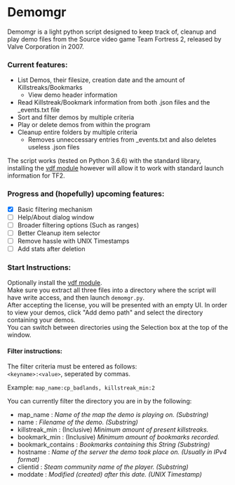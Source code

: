 # Demomgr
Demomgr is a light python script designed to keep track of, cleanup and play demo files from the Source video game Team Fortress 2, released by Valve Corporation in 2007.

### Current features:
* List Demos, their filesize, creation date and the amount of Killstreaks/Bookmarks
  * View demo header information
* Read Killstreak/Bookmark information from both .json files and the \_events.txt file
* Sort and filter demos by multiple criteria
* Play or delete demos from within the program
* Cleanup entire folders by multiple criteria
  * Removes unneccessary entries from \_events.txt and also deletes useless .json files

The script works (tested on Python 3.6.6) with the standard library, installing the [vdf module](https://pypi.org/project/vdf/) however will allow it to work with standard launch information for TF2.

### Progress and (hopefully) upcoming features:
- [x] Basic filtering mechanism
- [ ] Help/About dialog window
- [ ] Broader filtering options (Such as ranges)
- [ ] Better Cleanup item selector
- [ ] Remove hassle with UNIX Timestamps
- [ ] Add stats after deletion

### Start Instructions:
Optionally install the [vdf module](https://pypi.org/project/vdf/).  
Make sure you extract all three files into a directory where the script will have write access, and then launch `demomgr.py`.  
After accepting the license, you will be presented with an empty UI. In order to view your demos, click "Add demo path" and select the directory containing your demos.  
You can switch between directories using the Selection box at the top of the window.  

#### Filter instructions:
The filter criteria must be entered as follows:  
`<keyname>:<value>`, seperated by commas.  

Example: `map_name:cp_badlands, killstreak_min:2`  

You can currently filter the directory you are in by the following:
 * map_name : _Name of the map the demo is playing on. (Substring)_
 * name : _Filename of the demo. (Substring)_
 * killstreak_min : (Inclusive) _Minimum amount of present killstreaks._
 * bookmark_min : (Inclusive) _Minimum amount of bookmarks recorded._
 * bookmark_contains : _Bookmarks containing this String (Substring)_
 * hostname : _Name of the server the demo took place on. (Usually in IPv4 format)_
 * clientid : _Steam community name of the player. (Substring)_
 * moddate : _Modified (created) after this date. (UNIX Timestamp)_
